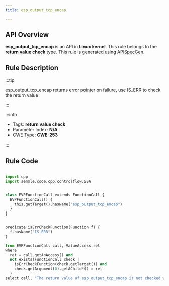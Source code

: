```yaml
---
title: esp_output_tcp_encap

---
```



## API Overview
**esp_output_tcp_encap** is an API in **Linux kernel**. This rule belongs to the **return value check** type. This rule is generated using [APISpecGen](../../tools/APISpecGen).
## Rule Description

:::tip

esp_output_tcp_encap returns error pointer on failure, use IS_ERR to check the return value

:::

:::info

- Tags: **return value check**
- Parameter Index: **N/A**
- CWE Type: **CWE-253**

:::

## Rule Code
```python

import cpp
import semmle.code.cpp.controlflow.SSA


class EVPFunctionCall extends FunctionCall {
  EVPFunctionCall() {
    this.getTarget().hasName("esp_output_tcp_encap")
  }
}


predicate isErrCheckFunction(Function f) {
  f.hasName("IS_ERR") 
}

from EVPFunctionCall call, ValueAccess ret
where
  ret = call.getAnAccess() and
  not exists(FunctionCall check |
    isErrCheckFunction(check.getTarget()) and
    check.getArgument(0).getAChild*() = ret
  )
select call, "The return value of esp_output_tcp_encap is not checked with IS_ERR."
    
```